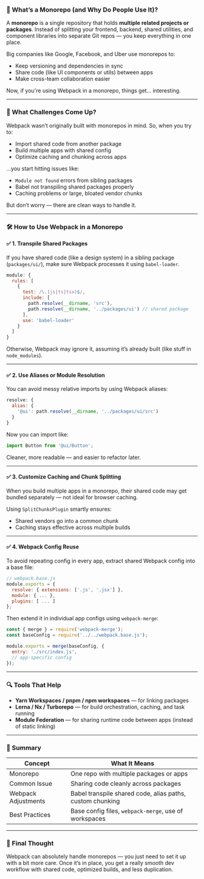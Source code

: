

### 🧠 What’s a Monorepo (and Why Do People Use It)?

A **monorepo** is a single repository that holds **multiple related projects or packages**.
Instead of splitting your frontend, backend, shared utilities, and component libraries into separate Git repos — you keep everything in one place.

Big companies like Google, Facebook, and Uber use monorepos to:

* Keep versioning and dependencies in sync
* Share code (like UI components or utils) between apps
* Make cross-team collaboration easier

Now, if you're using Webpack in a monorepo, things get... interesting.

---

### 🧩 What Challenges Come Up?

Webpack wasn’t originally built with monorepos in mind. So, when you try to:

* Import shared code from another package
* Build multiple apps with shared config
* Optimize caching and chunking across apps

...you start hitting issues like:

* `Module not found` errors from sibling packages
* Babel not transpiling shared packages properly
* Caching problems or large, bloated vendor chunks

But don’t worry — there are clean ways to handle it.

---

### 🛠️ How to Use Webpack in a Monorepo

#### ✅ 1. **Transpile Shared Packages**

If you have shared code (like a design system) in a sibling package (`packages/ui/`), make sure Webpack processes it using `babel-loader`.

```js
module: {
  rules: [
    {
      test: /\.(js|ts|tsx)$/,
      include: [
        path.resolve(__dirname, 'src'),
        path.resolve(__dirname, '../packages/ui') // shared package
      ],
      use: 'babel-loader'
    }
  ]
}
```

Otherwise, Webpack may ignore it, assuming it’s already built (like stuff in `node_modules`).

---

#### ✅ 2. **Use Aliases or Module Resolution**

You can avoid messy relative imports by using Webpack aliases:

```js
resolve: {
  alias: {
    '@ui': path.resolve(__dirname, '../packages/ui/src')
  }
}
```

Now you can import like:

```js
import Button from '@ui/Button';
```

Cleaner, more readable — and easier to refactor later.

---

#### ✅ 3. **Customize Caching and Chunk Splitting**

When you build multiple apps in a monorepo, their shared code may get bundled separately — not ideal for browser caching.

Using `SplitChunksPlugin` smartly ensures:

* Shared vendors go into a common chunk
* Caching stays effective across multiple builds

---

#### ✅ 4. **Webpack Config Reuse**

To avoid repeating config in every app, extract shared Webpack config into a base file:

```js
// webpack.base.js
module.exports = {
  resolve: { extensions: ['.js', '.jsx'] },
  module: { ... },
  plugins: [ ... ]
};
```

Then extend it in individual app configs using `webpack-merge`:

```js
const { merge } = require('webpack-merge');
const baseConfig = require('../../webpack.base.js');

module.exports = merge(baseConfig, {
  entry: './src/index.js',
  // app-specific config
});
```

---

### 🔍 Tools That Help

* **Yarn Workspaces / pnpm / npm workspaces** — for linking packages
* **Lerna / Nx / Turborepo** — for build orchestration, caching, and task running
* **Module Federation** — for sharing runtime code between apps (instead of static linking)

---

### 📝 Summary

| Concept             | What It Means                                             |
| ------------------- | --------------------------------------------------------- |
| Monorepo            | One repo with multiple packages or apps                   |
| Common Issue        | Sharing code cleanly across packages                      |
| Webpack Adjustments | Babel transpile shared code, alias paths, custom chunking |
| Best Practices      | Base config files, `webpack-merge`, use of workspaces     |

---

### 🎯 Final Thought

Webpack can absolutely handle monorepos — you just need to set it up with a bit more care.
Once it’s in place, you get a really smooth dev workflow with shared code, optimized builds, and less duplication.

